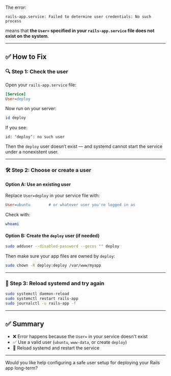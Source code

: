 The error:

```
rails-app.service: Failed to determine user credentials: No such process
```

means that **the `User=` specified in your `rails-app.service` file does not exist on the system**.

---

## ✅ How to Fix

### 🔍 Step 1: Check the user

Open your `rails-app.service` file:

```ini
[Service]
User=deploy
```

Now run on your server:

```bash
id deploy
```

If you see:

```
id: ‘deploy’: no such user
```

Then the `deploy` user doesn’t exist — and systemd cannot start the service under a nonexistent user.

---

### 🛠️ Step 2: Choose or create a user

#### Option A: Use an existing user

Replace `User=deploy` in your service file with:

```ini
User=ubuntu        # or whatever user you're logged in as
```

Check with:

```bash
whoami
```

#### Option B: Create the `deploy` user (if needed)

```bash
sudo adduser --disabled-password --gecos "" deploy
```

Then make sure your app files are owned by `deploy`:

```bash
sudo chown -R deploy:deploy /var/www/myapp
```

---

### 🔄 Step 3: Reload systemd and try again

```bash
sudo systemctl daemon-reload
sudo systemctl restart rails-app
sudo journalctl -u rails-app -f
```

---

## ✅ Summary

- ❌ Error happens because the `User=` in your service doesn't exist
- ✅ Use a valid user (`ubuntu`, `www-data`, or create `deploy`)
- 🔁 Reload systemd and restart the service

---

Would you like help configuring a safe user setup for deploying your Rails app long-term?